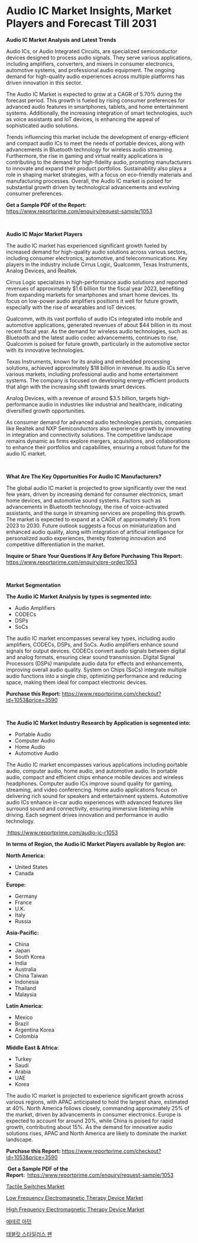 <p><h1>Audio IC Market Insights, Market Players and Forecast Till 2031</h1></p><p><strong>Audio IC Market Analysis and Latest Trends</strong></p>
<p><p>Audio ICs, or Audio Integrated Circuits, are specialized semiconductor devices designed to process audio signals. They serve various applications, including amplifiers, converters, and mixers in consumer electronics, automotive systems, and professional audio equipment. The ongoing demand for high-quality audio experiences across multiple platforms has driven innovation in this sector.</p><p>The Audio IC Market is expected to grow at a CAGR of 5.70% during the forecast period. This growth is fueled by rising consumer preferences for advanced audio features in smartphones, tablets, and home entertainment systems. Additionally, the increasing integration of smart technologies, such as voice assistants and IoT devices, is enhancing the appeal of sophisticated audio solutions. </p><p>Trends influencing this market include the development of energy-efficient and compact audio ICs to meet the needs of portable devices, along with advancements in Bluetooth technology for wireless audio streaming. Furthermore, the rise in gaming and virtual reality applications is contributing to the demand for high-fidelity audio, prompting manufacturers to innovate and expand their product portfolios. Sustainability also plays a role in shaping market strategies, with a focus on eco-friendly materials and manufacturing processes. Overall, the Audio IC market is poised for substantial growth driven by technological advancements and evolving consumer preferences.</p></p>
<p><strong>Get a Sample PDF of the Report:&nbsp;</strong> <a href="https://www.reportprime.com/enquiry/request-sample/1053">https://www.reportprime.com/enquiry/request-sample/1053</a></p>
<p>&nbsp;</p>
<p><strong>Audio IC Major Market Players</strong></p>
<p><p>The audio IC market has experienced significant growth fueled by increased demand for high-quality audio solutions across various sectors, including consumer electronics, automotive, and telecommunications. Key players in the industry include Cirrus Logic, Qualcomm, Texas Instruments, Analog Devices, and Realtek.</p><p>Cirrus Logic specializes in high-performance audio solutions and reported revenues of approximately $1.6 billion for the fiscal year 2023, benefiting from expanding markets for smartphones and smart home devices. Its focus on low-power audio amplifiers positions it well for future growth, especially with the rise of wearables and IoT devices.</p><p>Qualcomm, with its vast portfolio of audio ICs integrated into mobile and automotive applications, generated revenues of about $44 billion in its most recent fiscal year. As the demand for wireless audio technologies, such as Bluetooth and the latest audio codec advancements, continues to rise, Qualcomm is poised for future growth, particularly in the automotive sector with its innovative technologies.</p><p>Texas Instruments, known for its analog and embedded processing solutions, achieved approximately $18 billion in revenue. Its audio ICs serve various markets, including professional audio and home entertainment systems. The company is focused on developing energy-efficient products that align with the increasing shift towards smart devices.</p><p>Analog Devices, with a revenue of around $3.5 billion, targets high-performance audio in industries like industrial and healthcare, indicating diversified growth opportunities. </p><p>As consumer demand for advanced audio technologies persists, companies like Realtek and NXP Semiconductors also experience growth by innovating in integration and connectivity solutions. The competitive landscape remains dynamic as firms explore mergers, acquisitions, and collaborations to enhance their portfolios and capabilities, ensuring a robust future for the audio IC market.</p></p>
<p>&nbsp;</p>
<p><strong>What Are The Key Opportunities For Audio IC Manufacturers?</strong></p>
<p><p>The global audio IC market is projected to grow significantly over the next few years, driven by increasing demand for consumer electronics, smart home devices, and automotive sound systems. Factors such as advancements in Bluetooth technology, the rise of voice-activated assistants, and the surge in streaming services are propelling this growth. The market is expected to expand at a CAGR of approximately 8% from 2023 to 2030. Future outlook suggests a focus on miniaturization and enhanced audio quality, along with integration of artificial intelligence for personalized audio experiences, thereby fostering innovation and competitive differentiation in the market.</p></p>
<p><strong>Inquire or Share Your Questions If Any Before Purchasing This Report:</strong> <a href="https://www.reportprime.com/enquiry/pre-order/1053">https://www.reportprime.com/enquiry/pre-order/1053</a></p>
<p>&nbsp;</p>
<p><strong>Market Segmentation</strong></p>
<p><strong>The Audio IC Market Analysis by types is segmented into:</strong></p>
<p><ul><li>Audio Amplifiers</li><li>CODECs</li><li>DSPs</li><li>SoCs</li></ul></p>
<p><p>The audio IC market encompasses several key types, including audio amplifiers, CODECs, DSPs, and SoCs. Audio amplifiers enhance sound signals for output devices. CODECs convert audio signals between digital and analog formats, ensuring clear sound transmission. Digital Signal Processors (DSPs) manipulate audio data for effects and enhancements, improving overall audio quality. System on Chips (SoCs) integrate multiple audio functions into a single chip, optimizing performance and reducing space, making them ideal for compact electronic devices.</p></p>
<p><strong>Purchase this Report:&nbsp;</strong><a href="https://www.reportprime.com/checkout?id=1053&price=3590">https://www.reportprime.com/checkout?id=1053&price=3590</a></p>
<p>&nbsp;</p>
<p><strong>The Audio IC Market Industry Research by Application is segmented into:</strong></p>
<p><ul><li>Portable Audio</li><li>Computer Audio</li><li>Home Audio</li><li>Automotive Audio</li></ul></p>
<p><p>The Audio IC market encompasses various applications including portable audio, computer audio, home audio, and automotive audio. In portable audio, compact and efficient chips enhance mobile devices and wireless headphones. Computer audio ICs improve sound quality for gaming, streaming, and video conferencing. Home audio applications focus on delivering rich sound for speakers and entertainment systems. Automotive audio ICs enhance in-car audio experiences with advanced features like surround sound and connectivity, ensuring immersive listening while driving. Each segment drives innovation and performance in audio technology.</p></p>
<p><a href="https://www.reportprime.com/audio-ic-r1053">&nbsp;https://www.reportprime.com/audio-ic-r1053</a></p>
<p><strong>In terms of Region, the Audio IC Market Players available by Region are:</strong></p>
<p>
    <p> <strong> North America: </strong>
        <ul>
            <li>United States</li>
            <li>Canada</li>
        </ul>
        </p> 
    <p> <strong> Europe: </strong>
        <ul>
            <li>Germany</li>
            <li>France</li>
            <li>U.K.</li>
            <li>Italy</li>
            <li>Russia</li>
        </ul>
        </p> 
    <p> <strong> Asia-Pacific: </strong>
        <ul>
            <li>China</li>
            <li>Japan</li>
            <li>South Korea</li>
            <li>India</li>
            <li>Australia</li>
            <li>China Taiwan</li>
            <li>Indonesia</li>
            <li>Thailand</li>
            <li>Malaysia</li>
        </ul>
        </p> 
    <p> <strong> Latin America: </strong>
        <ul>
            <li>Mexico</li>
            <li>Brazil</li>
            <li>Argentina Korea</li>
            <li>Colombia</li>
        </ul>
        </p> 
    <p> <strong> Middle East & Africa: </strong>
        <ul>
            <li>Turkey</li>
            <li>Saudi</li>
            <li>Arabia</li>
            <li>UAE</li>
            <li>Korea</li>
        </ul>
    </p>
    </p>
<p><p>The audio IC market is projected to experience significant growth across various regions, with APAC anticipated to hold the largest share, estimated at 40%. North America follows closely, commanding approximately 25% of the market, driven by advancements in consumer electronics. Europe is expected to account for around 20%, while China is poised for rapid growth, contributing about 15%. As the demand for innovative audio solutions rises, APAC and North America are likely to dominate the market landscape.</p></p>
<p><strong>Purchase this Report: </strong><a href="https://www.reportprime.com/checkout?id=1053&price=3590">https://www.reportprime.com/checkout?id=1053&price=3590</a></p>
<p>&nbsp;<strong>Get a Sample PDF of the Report:&nbsp;&nbsp;</strong><a href="https://www.reportprime.com/enquiry/request-sample/1053">https://www.reportprime.com/enquiry/request-sample/1053</a></p>
<p><strong></strong></p>
<p><p><a href="https://github.com/juniordelafrance/Market-Research-Report-List-4/blob/main/tactile-switches-market.md">Tactile Switches Market</a></p><p><a href="https://issuu.com/reportprime-2/docs/low-frequency-electromagnetic-thera_341112ac68a387">Low Frequency Electromagnetic Therapy Device Market</a></p><p><a href="https://issuu.com/reportprime-2/docs/high-frequency-electromagnetic-ther_8a2717f524e1b6">High Frequency Electromagnetic Therapy Device Market</a></p><p><a href="https://medium.com/@petbigbeepjn/%EA%B8%80%EB%A1%9C%EB%B2%8C-%EC%97%90%ED%85%8C%EB%A5%B4-%EC%95%84%EB%AF%BC-%EC%8B%9C%EC%9E%A5-%EC%9D%91%EC%9A%A9-%EC%B5%9C%EC%A2%85-%EC%82%AC%EC%9A%A9-%EC%82%B0%EC%97%85-%EC%9C%A0%ED%98%95-%EC%9E%A5%EB%B9%84-%EB%B0%8F-%EC%A7%80%EC%97%AD%EC%97%90-%EB%8C%80%ED%95%9C-%EC%B4%88%EC%A0%90-%EB%B6%84%EC%84%9D-%EB%B0%8F-%EC%A0%84%EB%A7%9D-2024-2031-8f7aa134e34e">에테르 아민</a></p><p><a href="https://medium.com/@petbigbeepjn/%EA%B8%80%EB%A1%9C%EB%B2%8C-%ED%83%9C%EB%B8%94%EB%A6%BF-%EC%8A%A4%ED%83%80%EC%9D%BC%EB%9F%AC%EC%8A%A4-%ED%8E%9C-%EC%8B%9C%EC%9E%A5-%ED%8A%B8%EB%A0%8C%EB%93%9C-%EC%A0%84%EB%A7%9D-%EB%B0%8F-%EC%8B%9C%EC%9E%A5-%EC%A0%84%EB%9E%B5-%EB%B6%84%EC%84%9D-2024-2031-33789d46ef12">태블릿 스타일러스 펜</a></p></p>